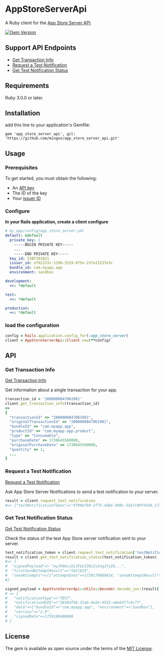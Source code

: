 # AppStoreServerApi

A Ruby client for
the [App Store Server API](https://developer.apple.com/documentation/appstoreserverapi).

[![Gem Version](https://badge.fury.io/rb/app_store_server_api.svg)](https://badge.fury.io/rb/app_store_server_api)

## Support API Endpoints

* [Get Transaction Info](https://developer.apple.com/documentation/appstoreserverapi/get-v1-transactions-_transactionid_)
* [Request a Test Notification](https://developer.apple.com/documentation/appstoreserverapi/post-v1-notifications-test)
* [Get Test Notification Status](https://developer.apple.com/documentation/appstoreserverapi/get-v1-notifications-test-_testnotificationtoken_)

## Requirements

Ruby 3.0.0 or later.

## Installation

add this line to your application's Gemfile:

```Gemfile
gem 'app_store_server_api', git: 'https://github.com/mingos/app_store_server_api.git'
```

## Usage

### Prerequisites

To get started, you must obtain the following:

- An [API key](https://developer.apple.com/documentation/appstoreserverapi/creating-api-keys-to-authorize-api-requests)
- The ID of the key
- Your [issuer ID](https://developer.apple.com/documentation/appstoreserverapi/generating_tokens_for_api_requests)

### Configure

**In your Rails application, create a client configure**

```yaml
# my_app/config/app_store_server.yml
default: &default
  private_key: |
    -----BEGIN PRIVATE KEY-----
    ...
    -----END PRIVATE KEY-----
  key_id: Z1BT391B21
  issuer_id: ef02153z-1290-3519-875e-237a15237e3c
  bundle_id: com.myapp.app
  environment: sandbox

development:
  <<: *default

test:
  <<: *default

production:
  <<: *default
```

### load the configuration

```ruby
config = Rails.application.config_for(:app_store_server)
client = AppStoreServerApi::Client.new(**config)
```

## API

### Get Transaction Info

[Get Transaction Info](
https://developer.apple.com/documentation/appstoreserverapi/get-v1-transactions-_transactionid_)

Get information about a single transaction for your app.

```ruby
transaction_id = '2000000847061981'
client.get_transaction_info(transaction_id)
=>
{
  "transactionId" => "2000000847061981",
  "originalTransactionId" => "2000000847061981",
  "bundleId" => "com.myapp.app",
  "productId" => "com.myapp.app.product",
  "type" => "Consumable",
  "purchaseDate" => 1738645560000,
  "originalPurchaseDate" => 1738645560000,
  "quantity" => 1,
  ...
}
```

### Request a Test Notification

[Request a Test Notification](https://developer.apple.com/documentation/appstoreserverapi/post-v1-notifications-test)

Ask App Store Server Notifications to send a test notification to your server.

```ruby
result = client.request_test_notification
#=> {"testNotificationToken"=>"9f90efb9-2f75-4dbe-990c-5d1fc89f4546_1739179413123"}
```
### Get Test Notification Status

[Get Test Notification Status](https://developer.apple.com/documentation/appstoreserverapi/get-v1-notifications-test-_testnotificationtoken_)

Check the status of the test App Store server notification sent to your server.

```ruby
test_notification_token = client.request_test_notification['testNotificationToken']
result = client.get_test_notification_status(test_notification_token)
#=> {
#  "signedPayload"=> "eyJhbGciOiJFUzI1NiIsIng1YyI6...",
#  "firstSendAttemptResult"=>"SUCCESS",
#  "sendAttempts"=>[{"attemptDate"=>1739179888814, "sendAttemptResult"=>"SUCCESS"}]
#}

signed_payload = AppStoreServerApi::Utils::Decoder.decode_jws!(result['signedPayload'])
# => {
#   "notificationType"=>"TEST",
#   "notificationUUID"=>"3838df56-31ab-4e2e-9535-e6e9377c4c77",
#   "data"=>{"bundleId"=>"com.myapp.app", "environment"=>"Sandbox"},
#   "version"=>"2.0",
#   "signedDate"=>1739180480080
# }
```


## License

The gem is available as open source under the terms of
the [MIT License](https://opensource.org/licenses/MIT).
